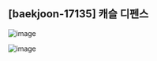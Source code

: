 ## [baekjoon-17135] 캐슬 디펜스

![image](https://user-images.githubusercontent.com/22045163/108467191-25e93c00-72c8-11eb-863e-666fadeb5e91.png)

![image](https://user-images.githubusercontent.com/22045163/108467209-2d104a00-72c8-11eb-9b5f-01b738170b68.png)
